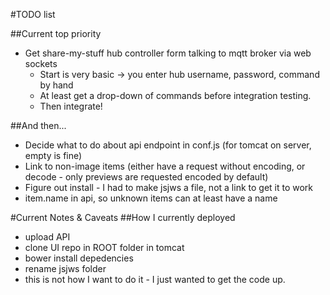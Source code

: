 #TODO list

##Current top priority
- Get share-my-stuff hub controller form talking to mqtt broker via web sockets
    - Start is very basic -> you enter hub username, password, command by hand
    - At least get a drop-down of commands before integration testing.
    - Then integrate!

##And then...
- Decide what to do about api endpoint in conf.js (for tomcat on server, empty is fine)
- Link to non-image items (either have a request without encoding, or decode - only previews are requested encoded by default)
- Figure out install - I had to make jsjws a file, not a link to get it to work
- item.name in api, so unknown items can at least have a name

#Current Notes & Caveats
##How I currently deployed
- upload API
- clone UI repo in ROOT folder in tomcat
- bower install depedencies
- rename jsjws folder
- this is not how I want to do it - I just wanted to get the code up.